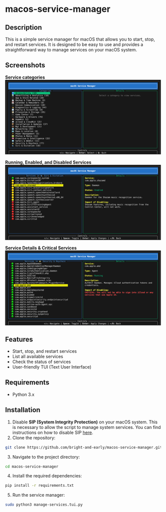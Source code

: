 # macos-service-manager

## Description

This is a simple service manager for macOS that allows you to start, stop, and restart services. It is designed to be easy to use and provides a straightforward way to manage services on your macOS system.

## Screenshots

**Service categories**
![Service categories](./assets/categories.png)

**Running, Enabled, and Disabled Services**
![Service List](./assets/service-list.png)

**Service Details & Critical Services**
![Critical Services](./assets/critical.png)

## Features

- Start, stop, and restart services
- List all available services
- Check the status of services
- User-friendly TUI (Text User Interface)

## Requirements

- Python 3.x

## Installation

1. Disable **SIP (System Integrity Protection)** on your macOS system. This is necessary to allow the script to manage system services. You can find instructions on how to disable SIP [here](https://support.apple.com/en-us/HT201560).
2. Clone the repository:

```bash
git clone https://github.com/bright-and-early/macos-service-manager.git
```

3. Navigate to the project directory:

```bash
cd macos-service-manager
```

4. Install the required dependencies:

```bash
pip install -r requirements.txt
```

5. Run the service manager:

```bash
sudo python3 manage-services.tui.py
```
